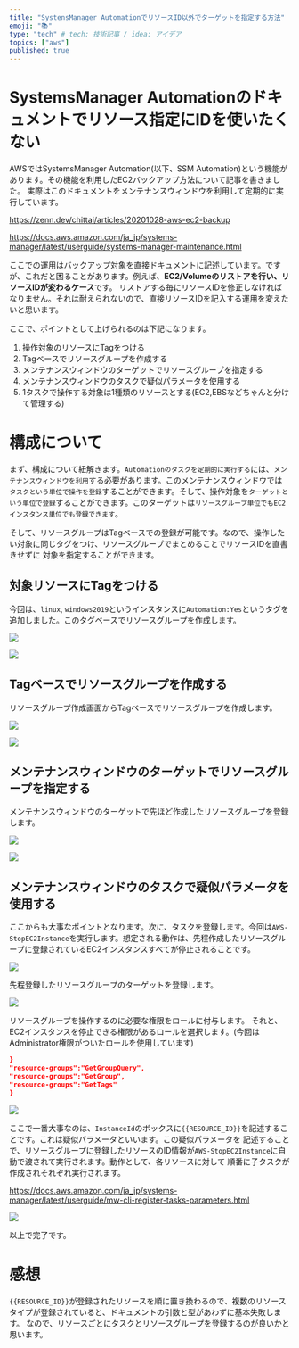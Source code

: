 ```yaml
---
title: "SystensManager AutomationでリソースID以外でターゲットを指定する方法"
emoji: "📚"
type: "tech" # tech: 技術記事 / idea: アイデア
topics: ["aws"]
published: true
---
```

# SystemsManager Automationのドキュメントでリソース指定にIDを使いたくない
AWSではSystemsManager Automation(以下、SSM Automation)という機能があります。その機能を利用したEC2バックアップ方法について記事を書きました。
実際はこのドキュメントをメンテナンスウィンドウを利用して定期的に実行しています。

https://zenn.dev/chittai/articles/20201028-aws-ec2-backup

https://docs.aws.amazon.com/ja_jp/systems-manager/latest/userguide/systems-manager-maintenance.html

ここでの運用はバックアップ対象を直接ドキュメントに記述しています。ですが、これだと困ることがあります。例えば、**EC2/Volumeのリストアを行い、リソースIDが変わるケース**です。
リストアする毎にリソースIDを修正しなければなりません。それは耐えられないので、直接リソースIDを記入する運用を変えたいと思います。

ここで、ポイントとして上げられるのは下記になります。
1. 操作対象のリソースにTagをつける
1. Tagベースでリソースグループを作成する
1. メンテナンスウィンドウのターゲットでリソースグループを指定する
1. メンテナンスウィンドウのタスクで疑似パラメータを使用する
1. 1タスクで操作する対象は1種類のリソースとする(EC2,EBSなどちゃんと分けて管理する)

# 構成について
まず、構成について紐解きます。`Automationのタスクを定期的に実行する`には、`メンテナンスウィンドウを利用`する必要があります。このメンテナンスウィンドウでは
`タスクという単位で操作を登録`することができます。そして、操作対象を`ターゲットという単位で登録`することができます。このターゲットは`リソースグループ単位でもEC2インスタンス単位でも登録できます`。

そして、リソースグループはTagベースでの登録が可能です。なので、操作したい対象に同じタグをつけ、リソースグループでまとめることでリソースIDを直書きせずに
対象を指定することができます。

## 対象リソースにTagをつける
今回は、`linux`, `windows2019`というインスタンスに`Automation:Yes`というタグを追加しました。このタグベースでリソースグループを作成します。

![](https://storage.googleapis.com/zenn-user-upload/f7mfz09c4f4lg0kr95tgwt9v4kl0)

![](https://storage.googleapis.com/zenn-user-upload/cur7ddeewetauh611la3ewuream6)



## Tagベースでリソースグループを作成する
リソースグループ作成画面からTagベースでリソースグループを作成します。

![](https://storage.googleapis.com/zenn-user-upload/car6o4q2lku6zava9x9hr0q151sf)

![](https://storage.googleapis.com/zenn-user-upload/9gg99qxe9g9qwrkp6h3oqau626kf)


## メンテナンスウィンドウのターゲットでリソースグループを指定する
メンテナンスウィンドウのターゲットで先ほど作成したリソースグループを登録します。

![](https://storage.googleapis.com/zenn-user-upload/692r7spt6qige5bmhbvoutnh6ewd)

![](https://storage.googleapis.com/zenn-user-upload/vju4bft7aoj7wz1uk938nkaowmvh)


## メンテナンスウィンドウのタスクで疑似パラメータを使用する
ここからも大事なポイントとなります。次に、タスクを登録します。今回は`AWS-StopEC2Instance`を実行します。想定される動作は、先程作成したリソースグループに登録されているEC2インスタンスすべてが停止されることです。

![](https://storage.googleapis.com/zenn-user-upload/7upf2n6w629t1kqabaldfdejob8c)

先程登録したリソースグループのターゲットを登録します。

![](https://storage.googleapis.com/zenn-user-upload/o2hmdkh4ptbqjs9p23h43e8688e9)


リソースグループを操作するのに必要な権限をロールに付与します。
それと、EC2インスタンスを停止できる権限があるロールを選択します。(今回はAdministrator権限がついたロールを使用しています)

```json
}
"resource-groups":"GetGroupQuery",
"resource-groups":"GetGroup",
"resource-groups":"GetTags"
}
```

![](https://storage.googleapis.com/zenn-user-upload/w8eg4e04jcmimzlx9qqm6me8qsav)

ここで一番大事なのは、`InstanceId`のボックスに`{{RESOURCE_ID}}`を記述することです。これは疑似パラメータといいます。この疑似パラメータを
記述することで、リソースグループに登録したリソースのID情報が`AWS-StopEC2Instance`に自動で渡されて実行されます。動作として、各リソースに対して
順番に子タスクが作成されそれぞれ実行されます。

https://docs.aws.amazon.com/ja_jp/systems-manager/latest/userguide/mw-cli-register-tasks-parameters.html

![](https://storage.googleapis.com/zenn-user-upload/ov14nils071qeznjxrri8kludes5)

以上で完了です。

# 感想
`{{RESOURCE_ID}}`が登録されたリソースを順に置き換わるので、複数のリソースタイプが登録されていると、ドキュメントの引数と型があわずに基本失敗します。
なので、リソースごとにタスクとリソースグループを登録するのが良いかと思います。




